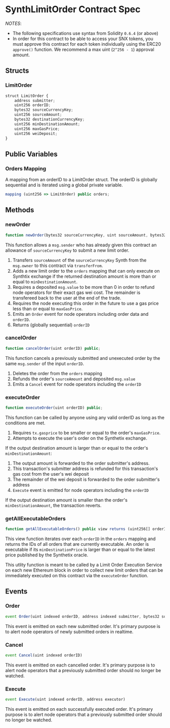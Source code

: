 # SynthLimitOrder Contract Spec
*NOTES*:
 - The following specifications use syntax from Solidity `0.6.4` (or above)
 - In order for this contract to be able to access your SNX tokens, you must approve this contract for each token individually using the ERC20 `approve()` function. We recommend a max uint (`2^256 - 1`) approval amount.

## Structs

### LimitOrder

```js
struct LimitOrder {
    address submitter;
    uint256 orderID;
    bytes32 sourceCurrencyKey;
    uint256 sourceAmount;
    bytes32 destinationCurrencyKey;
    uint256 minDestinationAmount;
    uint256 maxGasPrice;
    uint256 weiDeposit;
}
```

## Public Variables

### Orders Mapping

A mapping from an orderID to a LimitOrder struct. The orderID is globally sequential and is iterated using a global private variable.

```js
mapping (uint256 => LimitOrder) public orders;
```
## Methods

### newOrder

``` js
function newOrder(bytes32 sourceCurrencyKey, uint sourceAmount, bytes32 destinationCurrencyKey, uint minDestinationAmount, uint maxGasPrice) public returns (uint orderID);
```

This function allows a `msg.sender` who has already given this contract an allowance of `sourceCurrencyKey` to submit a new limit order.

1. Transfers `sourceAmount` of the `sourceCurrencyKey` Synth from the `msg.owner` to this contract via `transferFrom`.
2. Adds a new limit order to the `orders` mapping that can only execute on Synthtix exchange if the returned destination amount is more than or equal to `minDestinationAmount`.
3. Requires a deposited `msg.value` to be more than 0 in order to refund node operators for their exact gas wei cost. The remainder is transfereed back to the user at the end of the trade.
4. Requires the node executing this order in the future to use a gas price less than or equal to `maxGasPrice`.
5. Emits an `Order` event for node operators including order data and `orderID`.
6. Returns (globally sequential) `orderID`

### cancelOrder

``` js
function cancelOrder(uint orderID) public;
```

This function cancels a previously submitted and unexecuted order by the same `msg.sender` of the input `orderID`.

1. Deletes the order from the `orders` mapping
2. Refunds the order's `sourceAmount` and deposited `msg.value`
3. Emits a `Cancel` event for node operators including the `orderID`

### executeOrder

``` js
function executeOrder(uint orderID) public;
```

This function can be called by anyone using any valid orderID as long as the conditions are met.

1. Requires `tx.gasprice` to be smaller or equal to the order's `maxGasPrice`.
2. Attempts to execute the user's order on the Synthetix exchange.

If the output destination amount is larger than or equal to the order's `minDestinationAmount`:

1. The output amount is forwarded to the order submitter's address. 
2. This transaction's submitter address is refunded for this transaction's gas cost from the user's wei deposit
3. The remainder of the wei deposit is forwarded to the order submitter's address
4. `Execute` event is emitted for node operators including the `orderID`

If the output destination amount is smaller than the order's `minDestinationAmount`, the transaction reverts.

### getAllExecutableOrders

``` js
function getAllExecutableOrders() public view returns (uint256[] orderIDs);
```

This view function iterates over each `orderID` in the `orders` mapping and returns the IDs of all orders that are currently executable. An order is executable if its `minDestinationPrice` is larger than or equal to the latest price published by the Synthetix oracle.

This utlity function is meant to be called by a Limit Order Execution Service on each new Ethereum block in order to collect new limit orders that can be immediately executed on this contract via the `executeOrder` function.

## Events

### Order

``` js
event Order(uint indexed orderID, address indexed submitter, bytes32 sourceCurrencyKey, uint sourceAmount, bytes32 destinationCurrencyKey, uint minDestinationAmount, uint maxGasPrice, uint weiDeposit)
```

This event is emitted on each new submitted order. It's primary purpose is to alert node operators of newly submitted orders in realtime.

### Cancel

``` js
event Cancel(uint indexed orderID)
```

This event is emitted on each cancelled order. It's primary purpose is to alert node operators that a previously submitted order should no longer be watched.

### Execute

``` js
event Execute(uint indexed orderID, address executor)
```

This event is emitted on each successfully executed order. It's primary purpose is to alert node operators that a previously submitted order should no longer be watched.